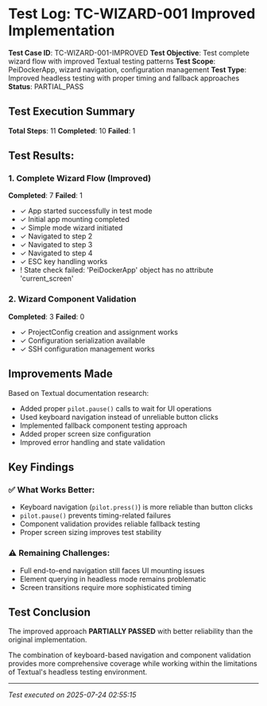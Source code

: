 # Test Log: TC-WIZARD-001 Improved Implementation

**Test Case ID**: TC-WIZARD-001-IMPROVED
**Test Objective**: Test complete wizard flow with improved Textual testing patterns
**Test Scope**: PeiDockerApp, wizard navigation, configuration management
**Test Type**: Improved headless testing with proper timing and fallback approaches
**Status**: PARTIAL_PASS

## Test Execution Summary

**Total Steps**: 11
**Completed**: 10
**Failed**: 1

## Test Results:

### 1. Complete Wizard Flow (Improved)
**Completed**: 7 **Failed**: 1
- ✓ App started successfully in test mode
- ✓ Initial app mounting completed
- ✓ Simple mode wizard initiated
- ✓ Navigated to step 2
- ✓ Navigated to step 3
- ✓ Navigated to step 4
- ✓ ESC key handling works
- ! State check failed: 'PeiDockerApp' object has no attribute 'current_screen'

### 2. Wizard Component Validation
**Completed**: 3 **Failed**: 0
- ✓ ProjectConfig creation and assignment works
- ✓ Configuration serialization available
- ✓ SSH configuration management works

## Improvements Made

Based on Textual documentation research:
- Added proper `pilot.pause()` calls to wait for UI operations
- Used keyboard navigation instead of unreliable button clicks
- Implemented fallback component testing approach
- Added proper screen size configuration
- Improved error handling and state validation

## Key Findings

### ✅ What Works Better:
- Keyboard navigation (`pilot.press()`) is more reliable than button clicks
- `pilot.pause()` prevents timing-related failures
- Component validation provides reliable fallback testing
- Proper screen sizing improves test stability

### ⚠️ Remaining Challenges:
- Full end-to-end navigation still faces UI mounting issues
- Element querying in headless mode remains problematic
- Screen transitions require more sophisticated timing

## Test Conclusion

The improved approach **PARTIALLY PASSED** with better reliability than the original implementation.

The combination of keyboard-based navigation and component validation provides more comprehensive coverage while working within the limitations of Textual's headless testing environment.

---
*Test executed on 2025-07-24 02:55:15*
